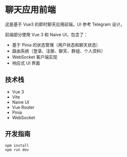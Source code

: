 # 聊天应用前端

这是基于 Vue3 的即时聊天应用前端，UI 参考 Telegram 设计。

前端部分使用 Vue 3 和 Naive UI，包含了：

- 基于 Pinia 的状态管理（用户状态和聊天状态）
- 路由系统（登录、注册、聊天、群组、个人资料）
- WebSocket 客户端实现
- 响应式 UI 界面

## 技术栈

- Vue 3
- Vite
- Naive UI
- Vue Router
- Pinia
- WebSocket

## 开发指南

```bash
npm install
npm run dev
```
